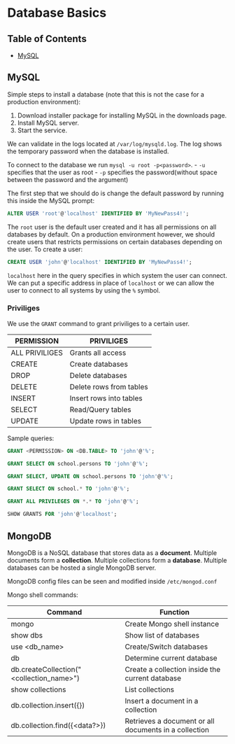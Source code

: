 # Database Basics

## Table of Contents

- [MySQL](#mysql)

## MySQL 

Simple steps to install a database (note that this is not the case for a production environment):

1. Download installer package for installing MySQL in the downloads page.
2. Install MySQL server.
3. Start the service.

We can validate in the logs located at `/var/log/mysqld.log`. The log shows the temporary password when the database is installed.

To connect to the database we run `mysql -u root -p<password>`.
	- `-u` specifies that the user as root
	- `-p` specifies the password(without space between the password and the argument)


The first step that we should do is change the default password by running this inside the MySQL prompt:

```sql
ALTER USER 'root'@'localhost' IDENTIFIED BY 'MyNewPass4!';
```

The `root` user is the default user created and it has all permissions on all databases by default. On a production environment however, we should create users that restricts permissions on certain databases depending on the user.
To create a user:

```sql
CREATE USER 'john'@'localhost' IDENTIFIED BY 'MyNewPass4!';
```

`localhost` here in the query specifies in which system the user can connect. We can put a specific address in place of `localhost` or we can allow the user to connect to all systems by using the `%` symbol.

### Priviliges

We use the `GRANT` command to grant priviliges to a certain user.

|PERMISSION    |PRIVILIGES             |
|--------------|-----------------------|
|ALL PRIVILIGES|Grants all access      |
|CREATE        |Create databases       |
|DROP          |Delete databases       |
|DELETE        |Delete rows from tables|
|INSERT        |Insert rows into tables|
|SELECT        |Read/Query tables      |
|UPDATE        |Update rows in tables  |

Sample queries:

```sql
GRANT <PERMISSION> ON <DB.TABLE> TO 'john'@'%';

GRANT SELECT ON school.persons TO 'john'@'%';

GRANT SELECT, UPDATE ON school.persons TO 'john'@'%';

GRANT SELECT ON school.* TO 'john'@'%';

GRANT ALL PRIVILEGES ON *.* TO 'john'@'%';

SHOW GRANTS FOR 'john'@'localhost';
```

## MongoDB

MongoDB is a NoSQL database that stores data as a **document**. Multiple documents form a **collection**. Multiple collections form a **database**. Multiple databases can be hosted a single MongoDB server.

MongoDB config files can be seen and modified inside `/etc/mongod.conf`

Mongo shell commands:

|Command                                 |Function                                             |
|----------------------------------------|-----------------------------------------------------|
|mongo                                   |Create Mongo shell instance                          |
|show dbs                                |Show list of databases                               |
|use <db_name>                           |Create/Switch databases                              |
|db                                      |Determine current database                           |
|db.createCollection("<collection_name>")|Create a collection inside the current database      |
|show collections                        |List collections                                     |
|db.collection.insert({<data>})          |Insert a document in a collection                    |
|db.collection.find({<data?>})           |Retrieves a document or all documents in a collection|
